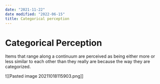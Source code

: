 ```yaml
---
date: "2021-11-22"
date modified: "2022-06-15"
title: Categorical perception
---
```


# Categorical Perception
Items that range along a continuum are perceived as being either more or less similar to each other than they really are because the way they are categorized.

![[Pasted image 20211018115903.png]]
